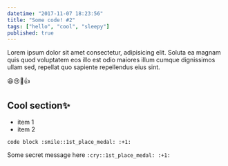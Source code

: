 ```yaml
---
datetime: "2017-11-07 18:23:56"
title: "Some code! #2"
tags: ["hello", "cool", "sleepy"]
published: true
---
```


Lorem ipsum dolor sit amet consectetur, adipisicing elit. Soluta ea magnam quis quod voluptatem eos illo est odio maiores illum cumque dignissimos ullam sed, repellat quo sapiente repellendus eius sint.

:laughing::cry::1st_place_medal::+1:

## Cool section:sparkles:

* item 1
* item 2

<!--read more-->

```
code block :smile::1st_place_medal: :+1:
```

Some secret message here `:cry::1st_place_medal: :+1:`